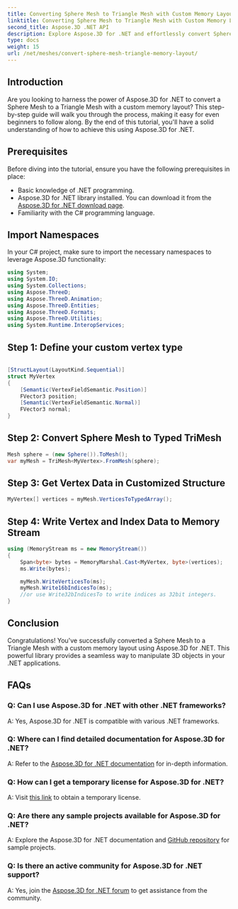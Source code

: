 ```yaml
---
title: Converting Sphere Mesh to Triangle Mesh with Custom Memory Layout
linktitle: Converting Sphere Mesh to Triangle Mesh with Custom Memory Layout
second_title: Aspose.3D .NET API
description: Explore Aspose.3D for .NET and effortlessly convert Sphere Mesh to Triangle Mesh with custom memory layout. Follow our step-by-step guide for seamless integration.
type: docs
weight: 15
url: /net/meshes/convert-sphere-mesh-triangle-memory-layout/
---
```

## Introduction
Are you looking to harness the power of Aspose.3D for .NET to convert a Sphere Mesh to a Triangle Mesh with a custom memory layout? This step-by-step guide will walk you through the process, making it easy for even beginners to follow along. By the end of this tutorial, you'll have a solid understanding of how to achieve this using Aspose.3D for .NET.
## Prerequisites
Before diving into the tutorial, ensure you have the following prerequisites in place:
- Basic knowledge of .NET programming.
- Aspose.3D for .NET library installed. You can download it from the [Aspose.3D for .NET download page](https://releases.aspose.com/3d/net/).
- Familiarity with the C# programming language.
## Import Namespaces
In your C# project, make sure to import the necessary namespaces to leverage Aspose.3D functionality:
```csharp
using System;
using System.IO;
using System.Collections;
using Aspose.ThreeD;
using Aspose.ThreeD.Animation;
using Aspose.ThreeD.Entities;
using Aspose.ThreeD.Formats;
using Aspose.ThreeD.Utilities;
using System.Runtime.InteropServices;
```
## Step 1: Define your custom vertex type
```csharp

[StructLayout(LayoutKind.Sequential)]
struct MyVertex
{
    [Semantic(VertexFieldSemantic.Position)]
    FVector3 position;
    [Semantic(VertexFieldSemantic.Normal)]
    FVector3 normal;
}
```

## Step 2: Convert Sphere Mesh to Typed TriMesh
```csharp
Mesh sphere = (new Sphere()).ToMesh();
var myMesh = TriMesh<MyVertex>.FromMesh(sphere);
```
## Step 3: Get Vertex Data in Customized Structure
```csharp
MyVertex[] vertices = myMesh.VerticesToTypedArray();
```
## Step 4: Write Vertex and Index Data to Memory Stream
```csharp
using (MemoryStream ms = new MemoryStream())
{
    Span<byte> bytes = MemoryMarshal.Cast<MyVertex, byte>(vertices);
    ms.Write(bytes);

    myMesh.WriteVerticesTo(ms);
    myMesh.Write16bIndicesTo(ms);
    //or use Write32bIndicesTo to write indices as 32bit integers.
}
```
## Conclusion
Congratulations! You've successfully converted a Sphere Mesh to a Triangle Mesh with a custom memory layout using Aspose.3D for .NET. This powerful library provides a seamless way to manipulate 3D objects in your .NET applications.
## FAQs
### Q: Can I use Aspose.3D for .NET with other .NET frameworks?
A: Yes, Aspose.3D for .NET is compatible with various .NET frameworks.
### Q: Where can I find detailed documentation for Aspose.3D for .NET?
A: Refer to the [Aspose.3D for .NET documentation](https://reference.aspose.com/3d/net/) for in-depth information.
### Q: How can I get a temporary license for Aspose.3D for .NET?
A: Visit [this link](https://purchase.aspose.com/temporary-license/) to obtain a temporary license.
### Q: Are there any sample projects available for Aspose.3D for .NET?
A: Explore the Aspose.3D for .NET documentation and [GitHub repository](https://github.com/aspose-3d/Aspose.3D-for-.NET) for sample projects.
### Q: Is there an active community for Aspose.3D for .NET support?
A: Yes, join the [Aspose.3D for .NET forum](https://forum.aspose.com/c/3d/18) to get assistance from the community.
